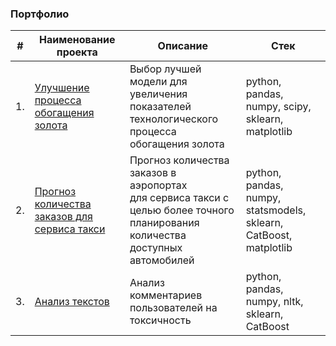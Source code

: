 ### Портфолио


| #    | Наименование проекта | Описание | Стек |
| ---- | ------------------------------------------------------------ | ------------------------------------------------------------ | ------------------------------------------------------------ |
| 1.   | [Улучшение процесса обогащения золота](https://github.com/aq2003/Portfolio/tree/main/Gold%20Recovery) | Выбор лучшей модели для увеличения <br/>показателей технологического процесса <br/>обогащения золота | python, pandas, numpy, scipy, sklearn, matplotlib       |
| 2.   | [Прогноз количества заказов для сервиса такси](https://github.com/aq2003/Portfolio/tree/main/Taxi%20Service) | Прогноз количества заказов в аэропортах <br/>для сервиса такси с целью более точного планирования количества доступных <br/>автомобилей | python, pandas, numpy, statsmodels, sklearn, CatBoost, matplotlib |
| 3.   | [Анализ текстов]([https://github.com/aq2003/Portfolio/tree/main/Analyzing%20Texts](https://github.com/nightcarpenter/ToxicComments)) | Анализ комментариев пользователей на токсичность | python, pandas, numpy, nltk, sklearn, CatBoost |
